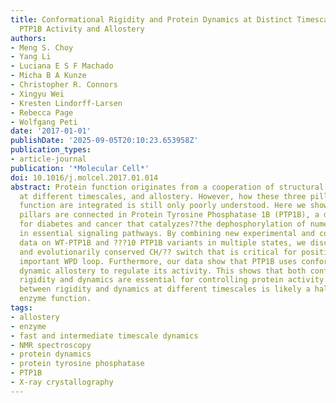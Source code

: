 ```yaml
---
title: Conformational Rigidity and Protein Dynamics at Distinct Timescales Regulate
  PTP1B Activity and Allostery
authors:
- Meng S. Choy
- Yang Li
- Luciana E S F Machado
- Micha B A Kunze
- Christopher R. Connors
- Xingyu Wei
- Kresten Lindorff-Larsen
- Rebecca Page
- Wolfgang Peti
date: '2017-01-01'
publishDate: '2025-09-05T20:10:23.653958Z'
publication_types:
- article-journal
publication: '*Molecular Cell*'
doi: 10.1016/j.molcel.2017.01.014
abstract: Protein function originates from a cooperation of structural rigidity, dynamics
  at different timescales, and allostery. However, how these three pillars of protein
  function are integrated is still only poorly understood. Here we show how these
  pillars are connected in Protein Tyrosine Phosphatase 1B (PTP1B), a drug target
  for diabetes and cancer that catalyzes??the dephosphorylation of numerous substrates
  in essential signaling pathways. By combining new experimental and computational
  data on WT-PTP1B and ???10 PTP1B variants in multiple states, we discovered a fundamental
  and evolutionarily conserved CH/?? switch that is critical for positioning the catalytically
  important WPD loop. Furthermore, our data show that PTP1B uses conformational and
  dynamic allostery to regulate its activity. This shows that both conformational
  rigidity and dynamics are essential for controlling protein activity. This connection
  between rigidity and dynamics at different timescales is likely a hallmark of all
  enzyme function.
tags:
- allostery
- enzyme
- fast and intermediate timescale dynamics
- NMR spectroscopy
- protein dynamics
- protein tyrosine phosphatase
- PTP1B
- X-ray crystallography
---
```

